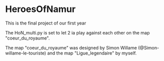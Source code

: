 # HeroesOfNamur
This is the final project of our first year

The HoN_multi.py is set to let 2 ia play against each other on the map "coeur_du_royaume".

The map "coeur_du_royaume" was designed by Simon Willame (@Simon-willame-le-touriste) and the map "Ligue_legendaire" by myself.
